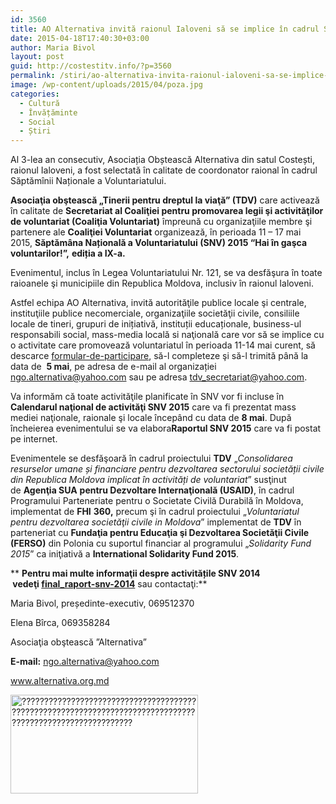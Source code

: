 ```yaml
---
id: 3560
title: AO Alternativa invită raionul Ialoveni să se implice în cadrul Săptămînii Naționale a Voluntariatului
date: 2015-04-18T17:40:30+03:00
author: Maria Bivol
layout: post
guid: http://costestitv.info/?p=3560
permalink: /stiri/ao-alternativa-invita-raionul-ialoveni-sa-se-implice-in-cadrul-saptaminii-nationale-a-voluntariatului/
image: /wp-content/uploads/2015/04/poza.jpg
categories:
  - Cultură
  - Învățăminte
  - Social
  - Știri
---
```

Al 3-lea an consecutiv, Asociația Obștească Alternativa din satul Costești, raionul Ialoveni, a fost selectată în calitate de coordonator raional în cadrul Săptămînii Naționale a Voluntariatului.

**Asociaţia obştească „Tinerii pentru dreptul la viaţă” (TDV)** care activează în calitate de **Secretariat al Coaliţiei pentru promovarea legii şi activităţilor de voluntariat (Coaliţia Voluntariat)** împreună cu organizaţiile membre şi partenere ale **Coaliţiei Voluntariat** organizează, în perioada 11 – 17 mai 2015, **Săptămâna Națională a Voluntariatului (SNV) 2015 “Hai în gaşca voluntarilor!”,** **ediția a IX-a.**

Evenimentul, inclus în Legea Voluntariatului Nr. 121, se va desfăşura în toate raioanele şi municipiile din Republica Moldova, inclusiv în raionul Ialoveni.

Astfel echipa AO Alternativa, invită autorităţile publice locale şi centrale, instituţiile publice necomerciale, organizaţiile societăţii civile, consiliile locale de tineri, grupuri de inițiativă, instituții educaționale, business-ul responsabili social, mass-media locală si naţională care vor să se implice cu o activitate care promovează voluntariatul în perioada 11-14 mai curent, să descarce [formular-de-participare](http://costestitv.info/wp-content/uploads/2015/04/formular-de-participare.docx), să-l completeze şi să-l trimită până la data de  **5 mai**, pe adresa de e-mail al organizației <ngo.alternativa@yahoo.com> sau pe adresa [tdv_secretariat@yahoo.com](https://tdvmoldova.wordpress.com/page/2/tdv_secretariat@yahoo.com).

Va informăm că toate activităţile planificate în SNV vor fi incluse în **Calendarul naţional de activităţi SNV 2015** care va fi prezentat mass mediei naţionale, raionale şi locale începând cu data de **8 mai**. După încheierea evenimentului se va elabora**Raportul SNV 2015** care va fi postat pe internet.

Evenimentele se desfăşoară în cadrul proiectului **TDV** „_Consolidarea resurselor umane_ _și financiare pentru dezvoltarea sectorului societății civile din Republica Moldova implicat în activități de voluntariat_” susţinut de **Agenţia SUA** **pentru Dezvoltare Internaţională (USAID)**, în cadrul Programului Parteneriate pentru o Societate Civilă Durabilă în Moldova, implementat de **FHI** **360,** precum şi în cadrul proiectului „_Voluntariatul pentru dezvoltarea societăţii civile in Moldova_” implementat de **TDV** în parteneriat cu **Fundaţia pentru Educaţia şi Dezvoltarea Societăţii Civile (FERSO)** din Polonia cu suportul financiar al programului „_Solidarity Fund 2015_” ca iniţiativă a **International Solidarity Fund 2015**.

** ****Pentru mai multe informaţii despre activitățile SNV 2014  vedeţi** [final_raport-snv-2014](http://costestitv.info/wp-content/uploads/2015/04/final_raport-snv-2014.pdf)** sau contactaţi:**

Maria Bivol, președinte-executiv, 069512370

Elena Bîrca, 069358284

Asociaţia obştească ”Alternativa”

**E-mail:** <ngo.alternativa@yahoo.com>

www.alternativa.org.md

[<img class="alignleft size-medium wp-image-3564" src="http://costestitv.info/wp-content/uploads/2015/04/volunteer-300x158.jpg" alt="???????????????????????????????????????????????????????????????????????????????????????????????????????????" width="300" height="158" srcset="http://costestitv.ddev.local/wp-content/uploads/2015/04/volunteer-300x158.jpg 300w, http://costestitv.ddev.local/wp-content/uploads/2015/04/volunteer.jpg 600w" sizes="(max-width: 300px) 100vw, 300px" />](http://costestitv.info/wp-content/uploads/2015/04/volunteer.jpg)